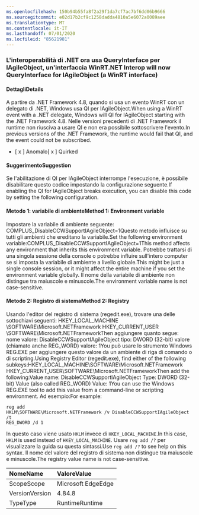 ```yaml
---
ms.openlocfilehash: 150b94b55fa8f2a29f1da7cf7ac7bf6dd06b9666
ms.sourcegitcommit: e02d17b2cf9c1258dadda4810a5e6072a0089aee
ms.translationtype: MT
ms.contentlocale: it-IT
ms.lasthandoff: 07/01/2020
ms.locfileid: "85621981"
---
```

### <a name="net-interop-will-now-queryinterface-for-iagileobject-a-winrt-interface"></a><span data-ttu-id="d4c90-101">L'interoperabilità di .NET ora usa QueryInterface per IAgileObject, un'interfaccia WinRT</span><span class="sxs-lookup"><span data-stu-id="d4c90-101">.NET Interop will now QueryInterface for IAgileObject (a WinRT interface)</span></span>

#### <a name="details"></a><span data-ttu-id="d4c90-102">Dettagli</span><span class="sxs-lookup"><span data-stu-id="d4c90-102">Details</span></span>

<span data-ttu-id="d4c90-103">A partire da .NET Framework 4.8, quando si usa un evento WinRT con un delegato di .NET, Windows usa QI per IAgileObject.</span><span class="sxs-lookup"><span data-stu-id="d4c90-103">When using a WinRT event with a .NET delegate, Windows will QI for IAgileObject starting with the .NET Framework 4.8.</span></span>  <span data-ttu-id="d4c90-104">Nelle versioni precedenti di .NET Framework il runtime non riusciva a usare QI e non era possibile sottoscrivere l'evento.</span><span class="sxs-lookup"><span data-stu-id="d4c90-104">In previous versions of the .NET Framework, the runtime would fail that QI, and the event could not be subscribed.</span></span><ul><li><span data-ttu-id="d4c90-105">[ x ] Anomalo</span><span class="sxs-lookup"><span data-stu-id="d4c90-105">[ x ] Quirked</span></span></li></ul>

#### <a name="suggestion"></a><span data-ttu-id="d4c90-106">Suggerimento</span><span class="sxs-lookup"><span data-stu-id="d4c90-106">Suggestion</span></span>

<span data-ttu-id="d4c90-107">Se l'abilitazione di QI per IAgileObject interrompe l'esecuzione, è possibile disabilitare questo codice impostando la configurazione seguente.</span><span class="sxs-lookup"><span data-stu-id="d4c90-107">If enabling the QI for IAgileObject breaks execution, you can disable this code by setting the following configuration.</span></span> <h4><span data-ttu-id="d4c90-108">Metodo 1: variabile di ambiente</span><span class="sxs-lookup"><span data-stu-id="d4c90-108">Method 1: Environment variable</span></span></h4> <span data-ttu-id="d4c90-109">Impostare la variabile di ambiente seguente: COMPLUS_DisableCCWSupportIAgileObject=1Questo metodo influisce su tutti gli ambienti che ereditano la variabile.</span><span class="sxs-lookup"><span data-stu-id="d4c90-109">Set the following environment variable:COMPLUS_DisableCCWSupportIAgileObject=1This method affects any environment that inherits this environment variable.</span></span> <span data-ttu-id="d4c90-110">Potrebbe trattarsi di una singola sessione della console o potrebbe influire sull'intero computer se si imposta la variabile di ambiente a livello globale.</span><span class="sxs-lookup"><span data-stu-id="d4c90-110">This might be just a single console session, or it might affect the entire machine if you set the environment variable globally.</span></span> <span data-ttu-id="d4c90-111">Il nome della variabile di ambiente non distingue tra maiuscole e minuscole.</span><span class="sxs-lookup"><span data-stu-id="d4c90-111">The environment variable name is not case-sensitive.</span></span> <h4><span data-ttu-id="d4c90-112">Metodo 2: Registro di sistema</span><span class="sxs-lookup"><span data-stu-id="d4c90-112">Method 2: Registry</span></span></h4> <span data-ttu-id="d4c90-113">Usando l'editor del registro di sistema (regedit.exe), trovare una delle sottochiavi seguenti: HKEY_LOCAL_MACHINE \SOFTWARE\Microsoft.NETFramework HKEY_CURRENT_USER \SOFTWARE\Microsoft.NETFrameworkThen aggiungere quanto segue: nome valore: DisableCCWSupportIAgileObject tipo: DWORD (32-bit) valore (chiamato anche REG_WORD) valore: 1You può usare lo strumento Windows REG.EXE per aggiungere questo valore da un ambiente di riga di comando o di scripting.</span><span class="sxs-lookup"><span data-stu-id="d4c90-113">Using Registry Editor (regedit.exe), find either of the following subkeys:HKEY_LOCAL_MACHINE\SOFTWARE\Microsoft.NETFramework HKEY_CURRENT_USER\SOFTWARE\Microsoft.NETFrameworkThen add the following:Value name: DisableCCWSupportIAgileObject Type: DWORD (32-bit) Value (also called REG_WORD) Value: 1You can use the Windows REG.EXE tool to add this value from a command-line or scripting environment.</span></span> <span data-ttu-id="d4c90-114">Ad esempio:</span><span class="sxs-lookup"><span data-stu-id="d4c90-114">For example:</span></span><pre><code class="lang-console">reg add HKLM\SOFTWARE\Microsoft\.NETFramework /v DisableCCWSupportIAgileObject /t REG_DWORD /d 1&#13;&#10;</code></pre><span data-ttu-id="d4c90-115">In questo caso viene usato <code>HKLM</code> invece di <code>HKEY_LOCAL_MACHINE</code>.</span><span class="sxs-lookup"><span data-stu-id="d4c90-115">In this case, <code>HKLM</code> is used instead of <code>HKEY_LOCAL_MACHINE</code>.</span></span> <span data-ttu-id="d4c90-116">Usare <code>reg add /?</code> per visualizzare la guida su questa sintassi.</span><span class="sxs-lookup"><span data-stu-id="d4c90-116">Use <code>reg add /?</code> to see help on this syntax.</span></span> <span data-ttu-id="d4c90-117">Il nome del valore del registro di sistema non distingue tra maiuscole e minuscole.</span><span class="sxs-lookup"><span data-stu-id="d4c90-117">The registry value name is not case-sensitive.</span></span>

| <span data-ttu-id="d4c90-118">Nome</span><span class="sxs-lookup"><span data-stu-id="d4c90-118">Name</span></span>    | <span data-ttu-id="d4c90-119">Valore</span><span class="sxs-lookup"><span data-stu-id="d4c90-119">Value</span></span>       |
|:--------|:------------|
| <span data-ttu-id="d4c90-120">Scope</span><span class="sxs-lookup"><span data-stu-id="d4c90-120">Scope</span></span>   |<span data-ttu-id="d4c90-121">Microsoft Edge</span><span class="sxs-lookup"><span data-stu-id="d4c90-121">Edge</span></span>|
|<span data-ttu-id="d4c90-122">Version</span><span class="sxs-lookup"><span data-stu-id="d4c90-122">Version</span></span>|<span data-ttu-id="d4c90-123">4.8</span><span class="sxs-lookup"><span data-stu-id="d4c90-123">4.8</span></span>|
|<span data-ttu-id="d4c90-124">Type</span><span class="sxs-lookup"><span data-stu-id="d4c90-124">Type</span></span>|<span data-ttu-id="d4c90-125">Runtime</span><span class="sxs-lookup"><span data-stu-id="d4c90-125">Runtime</span></span>|
